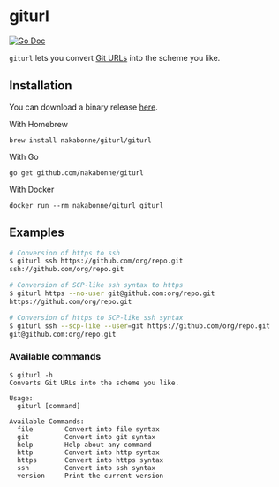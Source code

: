 # giturl

[![Go Doc](https://img.shields.io/badge/godoc-reference-blue.svg?style=flat-square)](https://godoc.org/github.com/nakabonne/giturl/pkg/converter)

`giturl` lets you convert [Git URLs](https://git-scm.com/docs/git-clone#_git_urls) into the scheme you like.

## Installation

You can download a binary release [here](https://github.com/nakabonne/giturl/releases).

With Homebrew
```
brew install nakabonne/giturl/giturl
```

With Go
```
go get github.com/nakabonne/giturl
```

With Docker
```
docker run --rm nakabonne/giturl giturl
```

## Examples

```bash
# Conversion of https to ssh
$ giturl ssh https://github.com/org/repo.git
ssh://github.com/org/repo.git

# Conversion of SCP-like ssh syntax to https
$ giturl https --no-user git@github.com:org/repo.git
https://github.com/org/repo.git

# Conversion of https to SCP-like ssh syntax
$ giturl ssh --scp-like --user=git https://github.com/org/repo.git
git@github.com:org/repo.git
```

### Available commands

```
$ giturl -h
Converts Git URLs into the scheme you like.

Usage:
  giturl [command]

Available Commands:
  file        Convert into file syntax
  git         Convert into git syntax
  help        Help about any command
  http        Convert into http syntax
  https       Convert into https syntax
  ssh         Convert into ssh syntax
  version     Print the current version
```

